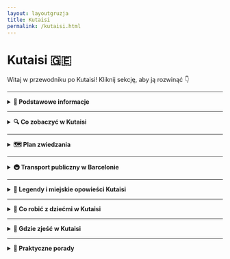 ```yaml
---
layout: layoutgruzja
title: Kutaisi
permalink: /kutaisi.html
---
```


# Kutaisi 🇬🇪 

Witaj w przewodniku po Kutaisi! Kliknij sekcję, aby ją rozwinąć 👇


---

<details>
  <summary><strong>📌 Podstawowe informacje</strong></summary>

  <h3>🧭 KUTAISI – gruziński chill w pakiecie z historią</h3>

  <p>
    Kutaisi to nie jest metropolia z wieżowcami, w których gubisz GPS. To raczej miasto, które przywita cię jak stary znajomy – z kubkiem herbaty, winogronem i opowieścią o czasach, kiedy jeszcze nie było Google Maps, a ludzie pytali o drogę naprawdę (szok!). To miejsce, gdzie współczesność żyje w zgodzie z mitologią, a ulica z dziurą w asfalcie prowadzi do… UNESCO.
  </p>

  <p>
    To też prawdopodobnie jedyne miejsce na świecie, gdzie możesz zobaczyć świętą katedrę, zjeść khinkali za 10 zł, a potem iść do jaskini z nietoperzami – wszystko w jeden dzień. Kutaisi to taki miks: trochę wsi, trochę miasta, trochę bajki i trochę starej babci, która wie wszystko i częstuje cię czaczą. Jeśli szukasz czegoś autentycznego, nieprzefiltrowanego i z sercem – to tutaj.
  </p>
  

  <h4>✈️ Jak się dostać?</h4>
  <p>
    Lotnisko im. Dawida Budowniczego (KUT) obsługuje głównie tanie linie, więc jeśli złapiesz bilet za 100 zł, to gratulacje – masz przelot i jeszcze zostaje Ci na 40 pierogów z mięsem. Z lotniska do centrum jest ok. 20 km. Możesz:
  </p>
  <ul>
    <li>➡️ Wziąć <strong>autobus miejskim</strong> (ok. 2 GEL – czyli mniej niż napój gazowany w automacie)</li>
    <li>➡️ Złapać <strong>marszrutkę</strong> (czyli lokalny minibus – przeżycie samo w sobie, szczególnie jak kierowca słucha techno o 7 rano)</li>
    <li>➡️ <strong>Taxi</strong> – idealne dla zmęczonych, leniwych lub podróżujących z walizką większą niż życie. Ale uwaga: negocjuj cenę, najlepiej zanim ruszycie. Gruzini są mili, ale taxi to sport kontaktowy.</li>
  </ul>

  <h4>❤️ Dlaczego warto tu przyjechać?</h4>
  <ul>
    <li>Bo ludzie są tak gościnni, że po trzecim toaście za twoje zdrowie już nie wiesz, czy jesteś turystą, czy synem gospodarza.</li>
    <li>Bo jedzenie to nie żart – to rytuał. Chaczapuri, lobiani, khinkali… i wszystko z widokiem na góry lub rzekę.</li>
    <li>Bo jest tanio – tak tanio, że przez chwilę zastanowisz się, czy nie zostać tu na stałe i handlować nalewkami.</li>
    <li>Bo to idealna baza wypadowa – blisko masz jaskinie, wodospady, klasztory i więcej zieleni niż w niejednym parku narodowym.</li>
    <li>Bo Kutaisi nie udaje. Jest, jaki jest – i za to się go kocha.</li>
  </ul>

  <p><strong>Tip z serca:</strong> Jeśli w lokalnej knajpce ktoś zaprosi Cię na toast – nie odmawiaj. W Gruzji wino to nie tylko napój, to forma komunikacji, filozofia życia i, w sumie, jeden z podstawowych języków emocji.</p>
</details>


---

<details>
  <summary><strong>🔍 Co zobaczyć w Kutaisi</strong></summary>

  <p>
    Kutaisi to nie metropolia z tysiącem atrakcji, tylko kumpel z sąsiedztwa, który zna kilka genialnych miejsc, ale nie będzie się nimi chwalił, dopóki sam nie zapytasz. To miasto nie krzyczy – ono mruga do ciebie porozumiewawczo. Zobaczmy, co warto tu odkryć!
  </p>

  <details>
  <summary><strong>⛪ Katedra Bagrati – Bo każda katedra zasługuje na uwagę!</strong></summary>

  <p><strong>Współrzędne:</strong> 42.2650° N, 42.7178° E</p>

  <p>
    Katedra Bagrati to gruziński odpowiednik "świątyni, która przetrwała wszystko". Zbudowana w XI wieku, przetrwała najazdy, burze, a nawet modę na minimalizm w architekturze. I wiecie co? Nadal wygląda świetnie! Choć można by powiedzieć, że jej historia to trochę jak bajka – najpierw piękna, potem zniszczona przez najeźdźców, a teraz wciąż się regeneruje. Jakiś gruziński "superbohater", którego życie jest pełne przygód, zmagań i... remontów.
  </p>

  <p>
    Wznosząca się na wzgórzu, jakby chciała mieć najlepszy widok na Kutaisi (bo czemu nie?), katedra robi wrażenie. Wysokie mury, ozdobne detale – naprawdę "wow" – możesz poczuć się, jakbyś wkraczał do średniowiecznego Disney Worldu, ale bez tłumów i plastikowych postaci. Wnętrze katedry jest równie zachwycające, z wieloma pięknymi elementami, które przypominają, że Gruzja ma talent do architektury… i przetrwania.
  </p>

  <p>
    Ale co najlepsze? Bagrati to jedna z tych atrakcji, które mogłyby łatwo zostać gwiazdą reality show, bo została wpisana na listę UNESCO. Tak, dobrze przeczytaliście – ta katedra to już prawdziwa celebrytka w świecie zabytków! I wiecie co? Nadal ma to coś. Choć odbudowa wciąż trwa, to i tak zasługuje na aplauz za próbę powrotu do swojej świetności.
  </p>

  <p>
    Chociaż nie jest to "złota katedra", ma coś, czego nie znajdziesz w żadnym luksusowym hotelu – naprawdę gruzińskiego ducha! Idealne miejsce na selfie z panoramą Kutaisi w tle (żadne filtry na Instagramie nie dorównają temu widokowi). A jeśli trafisz na nabożeństwo, to poczujesz się jak w gruzińskim filmie – pełnym śpiewów, religijnego klimatu i jednocześnie tej niepowtarzalnej atmosfery, która sprawia, że każdy chce być częścią tej gruzińskiej opowieści.
  </p>

  <p>
    Więc jeśli myślisz, że „katedra to tylko katedra”, to może Bagrati przekona cię, że w każdej historii może być coś więcej. A może po prostu ma ładny widok. Któż to wie? W każdym razie – warto zobaczyć!
  </p>

  <p><strong>Wskazówka:</strong> Chcesz najlepsze zdjęcia? Rano lub późnym popołudniem, kiedy światło jest magiczne i nie musisz walczyć z turystami w kadrze. Nie zapomnij zabrać aparat, chyba że masz już idealny telefon z aparatem!</p>
</details>

<details>
  <summary><strong>🌉 Biały Most – most z charakterem</strong></summary>

  <p><strong>Współrzędne:</strong> 42.2701° N, 42.7108° E</p>

  <p>
    Biały Most to nie tylko przeprawa przez rzekę Rioni – to punkt obowiązkowy dla każdego, kto chce powiedzieć: „Byłem w Kutaisi i widziałem coś więcej niż tylko chinkali.” Choć wygląda niepozornie, ma w sobie urok starego miasta – trochę skrzypi, trochę się chwieje, ale za to ma duszę. I bardzo ładny widok.
  </p>

  <p>
    Zbudowany pod koniec XIX wieku, most łączył dawniej dzielnicę mieszkalną z tętniącym handlem centrum Kutaisi. W czasach, gdy samochody jeszcze nie warczały po ulicach, przez ten most przechodzili kupcy, pielgrzymi i wszyscy ci, którzy mieli do załatwienia sprawy po drugiej stronie rzeki. Przez lata był świadkiem powodzi, remontów i niejednej deklaracji miłości. Swoją nazwę zawdzięcza białemu kolorowi barierek – które obecnie są... no cóż, mniej białe, bardziej „jasnoszare z charakterem”.
  </p>

  <p>
    Po jednej stronie mostu – centrum Kutaisi, z kawiarniami, straganami i gwarem dnia codziennego. Po drugiej – spokojniejsze zaułki i ścieżki prowadzące do kolejnych odkryć. A sam most? Pokryty białą farbą, z której co nieco już zeszło, bo słońce i czas robią swoje. Ale właśnie to dodaje mu uroku – jakby mówił: „Trochę się już nażyłem, ale nadal wiem, jak być ładnym tłem do Twojego zdjęcia.”
  </p>

  <p>
    Most zdobi też charakterystyczna rzeźba balansującego mężczyzny – symbol artystycznej duszy miasta i okazja do zrobienia fotki, która nie wymaga filtra. No i te widoki: rzeka Rioni płynąca pod spodem, domy zawieszone na skarpach i śpiew ptaków, który chwilami przebija się przez szum miasta.
  </p>

  <p>
    To dobre miejsce, żeby zwolnić tempo, usiąść na chwilę i po prostu popatrzeć. W końcu nie każda atrakcja musi być monumentalna – czasem wystarczy stary most, który zna więcej historii niż niejeden przewodnik.
  </p>

  <p><strong>Pro tip:</strong> Najlepsze światło do zdjęć jest tu rano i tuż przed zachodem słońca. A jeśli masz lornetkę – spójrz na rzekę. Czasem widać żółwie!</p>
</details>


  
  <details>
  <summary><strong>🏛️ Muzeum Historii Kutaisi – czyli jak to wszystko się zaczęło</strong></summary>

  <p><strong>Współrzędne:</strong> 42.2705° N, 42.7082° E</p>

  <p>
    Jeśli chcesz poczuć się jak podróżnik w czasie, ale bez konieczności budowania wehikułu z części po pralce – to właśnie tu. Muzeum Historii Kutaisi mieści się w eleganckim XIX-wiecznym budynku, który sam mógłby być eksponatem. Kiedyś było tu seminarium duchowne, a teraz? Teraz jest to miejsce pełne skarbów, które pokazują, że Kutaisi to nie tylko chinkali i chaczapuri, ale też kawał fascynującej przeszłości.
  </p>

  <p>
    W środku znajdziesz ponad 200 000 (!) eksponatów – od starożytnych artefaktów, przez broń, ceramikę, po gruzińskie korony i ubrania, które dzisiaj mogłyby trafić na wybieg mody etno-retro. Są tu przedmioty z czasów Kolchidy (tak, tej Kolchidy od Złotego Runa), z epoki greckiej, rzymskiej, bizantyjskiej i radzieckiej. To trochę jak przegląd rodzinnego albumu, tylko że rodzina jest ogromna i ma jakieś 3 tysiące lat historii.
  </p>

  <p>
    Możesz zobaczyć, jak wyglądała Gruzja przed i po chrystianizacji, jakie monety używano w średniowieczu i jak uzbrojeni byli dawni wojownicy (spoiler: noszenie ich pancerza wymagało siłowni i trzech porannych kaw). A jeśli interesuje Cię kultura ludowa – są też stroje, hafty i instrumenty muzyczne, które wyglądają jakby miały duszę.
  </p>

  <p>
    Samo muzeum jest dość kompaktowe, więc nie grozi Ci muzealne zmęczenie. Ale za to ilość wiedzy i ciekawostek może lekko nadwyrężyć pamięć w telefonie, jeśli robisz zdjęcia wszystkiemu, co błyszczy (a trochę tego tu jest).
  </p>

  <p><strong>Ciekawostka:</strong> W jednej z sal można zobaczyć rekonstrukcję dawnego wnętrza mieszczańskiego domu z Kutaisi – w tym meble, które wyglądają jakby tylko czekały na powrót właściciela z balu w Tbilisi.</p>

  <p><strong>Tip turysty:</strong> Warto zapytać o angielskie opisy lub przewodnika – nie wszystko jest przetłumaczone, ale uśmiech i gesty robią robotę. A po wyjściu – skocz do kawiarni obok i traw spokojnie tę podróż przez wieki.</p>

  <p><strong>🎟️ Ceny biletów:</strong></p>
  <ul>
    <li>Dorośli: 3 GEL</li>
    <li>Studenci: 2 GEL</li>
    <li>Uczniowie: 1 GEL</li>
    <li>Dzieci do 6 lat: wstęp bezpłatny</li>
    <li>Usługa przewodnika (różne języki): 10 GEL</li>
  </ul>
  <p><em>Uwaga: Ceny mogą ulec zmianie. Warto sprawdzić aktualne informacje przed wizytą.</em></p>
</details>

<details>
  <summary><strong>🌿 Ogród Botaniczny w Kutaisi – zielona oaza z historią</strong></summary>

  <p><strong>Współrzędne:</strong> 42.2705° N, 42.7082° E</p>

  <p>
    Jeśli myślisz, że ogrody botaniczne to tylko nudne spacery między krzakami, to Kutaisi ma dla Ciebie niespodziankę. Ten ogród to nie tylko miejsce dla miłośników flory, ale także dla tych, którzy cenią sobie spokój, historię i... kapliczki w drzewach.
  </p>

  <p>
    Założony w 1969 roku na bazie parku z XIX wieku, Ogród Botaniczny w Kutaisi rozciąga się na 7 hektarach i gości ponad 700 gatunków roślin z różnych zakątków świata. To jak podróż dookoła globu bez potrzeby pakowania walizek.
  </p>

  <p>
    Największą atrakcją jest 400-letni dąb, w którego wnętrzu znajduje się mała kapliczka. Tak, dobrze przeczytałeś – kapliczka w drzewie! To miejsce, gdzie natura spotyka się z duchowością w najbardziej dosłowny sposób.
  </p>

  <p>
    Spacerując po ogrodzie, natkniesz się na amfiteatr, fontanny, sercowatą rzeźbę i stawy pełne żab. Idealne miejsce na piknik, sesję zdjęciową lub po prostu chwilę relaksu z dala od miejskiego zgiełku.
  </p>

  <p><strong>🕒 Godziny otwarcia:</strong> codziennie od 9:00 do 20:00</p>

  <p><strong>🎟️ Ceny biletów:</strong></p>
  <ul>
    <li>Dorośli: 1 GEL</li>
    <li>Dzieci do 6 lat: wstęp bezpłatny</li>
  </ul>

  <p><em>Uwaga: Ceny mogą ulec zmianie. Warto sprawdzić aktualne informacje przed wizytą.</em></p>

  <p><strong>📍 Adres:</strong> 2 Konstantine Leselidze Street, Kutaisi, Gruzja</p>

  <p><strong>💡 Wskazówka:</strong> Wiosną ogród rozkwita feerią barw, a jesienią zachwyca złotymi liśćmi. Niezależnie od pory roku, to miejsce warte odwiedzenia!</p>
</details>

<details>
  <summary><strong>⛲ Fontanna Kolchidy – złoto, konie i mitologia</strong></summary>

  <p><strong>Współrzędne:</strong> 42.2713° N, 42.7066° E</p>

  <p>
    Witamy w centrum Kutaisi, gdzie mitologia gruzińska łączy się z miejskim przepychem, a złoto leje się... no, przynajmniej wizualnie. Fontanna Kolchidy wygląda, jakby ktoś zapytał: „Jakby wyglądała fontanna, gdyby robiła ją antyczna bogini z kontem na Instagramie?”
  </p>

  <p>
    Na placu centralnym, tuż przy gmachu dawnego parlamentu, stoi duma Kutaisi: ogromna, błyszcząca fontanna z pozłacanymi figurami zwierząt i postaci inspirowanych starożytną Kolchidą – legendarnym królestwem, z którego pochodziło Złote Runo (tak, to to z opowieści o Jazonie i Argonautach). 
  </p>

  <p>
    Woda tryska tu z rozmachem, a konie, byki i mityczne stworzenia wyglądają, jakby za chwilę miały wskoczyć do akcji. Fontanna ma w sobie coś z bajki, coś z opery i coś z... centrum handlowego. Ale właśnie za ten miks ją kochamy.
  </p>

  <p>
    Wieczorem fontanna rozświetla się setkami świateł, a otaczający ją plac staje się miejscem spotkań, randek, dziecięcych hulajnóg i dorosłych na ławkach z kebabem. Krótko mówiąc – idealne miejsce na przerwę w zwiedzaniu.
  </p>

  <p><strong>💡 Wskazówka:</strong> Jeśli podróżujesz z dziećmi, pozwól im pobiegać wokół fontanny – ale uważaj, bo konie potrafią być bardziej fotogeniczne niż Ty.</p>

</details>


  <details>
  <summary><strong>🕳️ Jaskinie Prometeusza – podziemna bajka z mitologicznym twistem</strong></summary>

  <p><strong>Współrzędne:</strong> 42.3966° N, 42.6026° E</p>

  <p>
    Wyobraź sobie, że schodzisz do wnętrza Ziemi, a tam... nie piekło, nie metro, ale korytarze jak z innej planety. Jaskinie Prometeusza to jedna z największych atrakcji naturalnych w całej Gruzji – i nie bez powodu.
  </p>

  <p>
    W środku czeka na Ciebie 1,5 kilometra trasy turystycznej (z ogólnej długości ponad 11 km!), pełnej stalaktytów, stalagmitów, podziemnych jezior i sal, które wyglądają jakby miały zaraz posłużyć za plan filmowy „Gwiezdnych Wojen: Gruzińska Odyseja”.
  </p>

  <p>
    Nazwa jaskini nawiązuje do mitu o Prometeuszu, który – według lokalnej wersji – miał być przykuty nie w Kaukazie ogólnie, a właśnie tu. Czy to prawda? Może. Czy robi klimat? Zdecydowanie. 
  </p>

  <p>
    Wnętrze jaskini oświetlone jest kolorowymi światłami, co sprawia, że czujesz się trochę jak na dyskotece dla geologów. Można tu nawet popłynąć łódką po podziemnej rzece, jeśli poziom wody pozwala – romantycznie jak w Wenecji, tylko chłodniej i z większą szansą spotkania nietoperza.
  </p>

  <p><strong>🎟️ Bilety:</strong> Około 23 GEL (8 EUR) za wejście z przewodnikiem. Rejs łódką dodatkowo płatny – ok. 17 GEL (6 EUR). Dzieci płacą mniej, studenci też.</p>

  <p><strong>🚗 Dojazd:</strong> Z Kutaisi można dojechać marszrutką, taksówką lub zorganizowaną wycieczką. Jaskinie leżą ok. 20 km od miasta, w okolicy Tskaltubo.</p>

  <p><em>Tip: Weź bluzę! W środku jest magicznie, ale chłodnawo – około 14 stopni. Idealne miejsce, by schłodzić emocje po upalnym dniu.</em></p>
</details>

  <details>
  <summary><strong>🌄 Kanion Okatse – przygoda z widokiem (i zawrotami głowy gratis)</strong></summary>

  <p><strong>Współrzędne:</strong> 42.5296° N, 42.5891° E</p>

  <p>
    Jeśli kiedykolwiek marzyłeś, by zawisnąć nad przepaścią i krzyknąć „życie jest piękne!” – Kanion Okatse czeka właśnie na Ciebie. Ten spektakularny wąwóz wyrzeźbiony przez rzekę w wapiennych skałach to jedno z tych miejsc, gdzie Matka Natura pokazała pełnię swoich zdolności... a potem ktoś dołożył metalową kładkę, żebyś mógł się tym wszystkim pozachwycać (i trochę pobać).
  </p>

  <p>
    Główną atrakcją jest <strong>wisząca kładka widokowa</strong> – długa na ponad kilometr i miejscami zawieszona 100 metrów nad ziemią. Spacer nią to test odwagi i siły łydek, ale nagroda w postaci panoramicznych widoków na gruzińską dżunglę absolutnie to wynagradza. Serio – zdjęcia stamtąd wyglądają jak z drona, tylko że jesteś na nich Ty, lekko spocony.
  </p>

  <p>
    Na końcu trasy czeka <strong>platforma widokowa</strong>, która wygląda jak balkon Jamesa Bonda – szklana podłoga, nic pod tobą, tylko 100 metrów wolnego lotu. Idealne miejsce na selfie, jeśli ręce nie trzęsą Ci się z emocji.
  </p>

  <p><strong>🎟️ Bilety:</strong> Około 25 GEL (ok. 9 EUR) za osobę dorosłą. Dzieci, studenci i emeryci – zniżka. Można kupić online lub na miejscu (uwaga na kolejki w sezonie).</p>

  <p><strong>🚗 Dojazd:</strong> Z Kutaisi to około 50 minut jazdy samochodem (35 km). Można też zorganizować wycieczkę grupową, połączyć z wizytą w kanionie Martvili lub jaskini Prometeusza. W pobliżu znajduje się wioska Gordi – idealna baza wypadowa.</p>

  <p><em>Tip: Załóż wygodne buty i weź coś przeciwdeszczowego – pogoda w górach bywa zmienna jak ceny biletów lotniczych.</em></p>
</details>

<details>
  <summary><strong>🚣 Kanion Martvili – rzeka przygód w sercu Gruzji</strong></summary>

  <p><strong>Współrzędne:</strong> 42.6899° N, 42.6417° E</p>

  <p>
    Jeśli kiedykolwiek zastanawiałeś się, jakby to było dryfować przez wąski kanion otoczony zielenią, to Kanion Martvili jest Twoim nowym celem. To miejsce to jak scena z filmu przygodowego – rzeka Abasha płynie przez wąwóz, tworząc wodospady i naturalne baseny. Przejażdżka łódką wśród tych cudów natury to niemal jak wyprawa do „Królestwa Wody”. Z tą różnicą, że nie musisz być Indiana Jonesem, by się tu dostać.
  </p>

  <p>
    Kanion jest znany z <strong>spływów łodziami</strong>, które oferują niezapomniane wrażenia. Z wody oglądasz wodospady spadające wprost do rzeki, a otaczająca cię zieleń sprawia, że czujesz się jak w dżungli, z tym że z wifi i możliwościami do zrobienia zdjęć na Instagramie.
  </p>

  <p>
    A jeśli wolisz chodzić, to nie martw się – jest też <strong>ścieżka spacerowa</strong>, która prowadzi wzdłuż brzegu. Wtedy masz czas, by podziwiać widoki, pomyśleć, czy nie powinieneś zainwestować w lustrzankę, i szukać kamieni w kształcie serca, które – według legendy – zapewniają szczęście w miłości (albo po prostu pasują do zdjęć).
  </p>

  <p><strong>🎟️ Bilety:</strong> Około 20 GEL (ok. 7 EUR) za osobę. W cenie masz zarówno spacer, jak i spływ łódką. Dzieci, studenci i emeryci – zniżki. Można kupić bilet na miejscu.</p>

  <p><strong>🚗 Dojazd:</strong> Z Kutaisi to około 40 minut (30 km). Warto połączyć to z wizytą w Kanionie Okatse, bo oba miejsca są do siebie stosunkowo blisko. Jeśli nie masz samochodu, można zorganizować transport przez lokalne biura turystyczne.</p>

  <p><em>Tip: Zabierz coś na przekąskę, bo po spływie poczujesz się jak bohater wodnej epopei. Tylko nie zapomnij o aparacie – widoki naprawdę zasługują na selfie!</em></p>
</details>

  <details>
  <summary><strong>⛪ Monastyr Motsameta – ukryty skarb Gruzji</strong></summary>

  <p><strong>Współrzędne:</strong> 42.3442° N, 42.5493° E</p>

  <p>
    Jeśli kiedykolwiek poczułeś, że Gruzja ma w swojej ofercie zbyt mało spektakularnych monastyrów, to Monastyr Motsameta jest idealnym miejscem, by przekonać cię, jak bardzo się myliłeś. Ten malowniczy klasztor jest niczym wyjęty z bajki – umiejscowiony na klifie, tuż nad rzeką, otoczony zielonymi wzgórzami, które wyglądają, jakby cały czas chciały cię zaprosić na popołudniową kawę.
  </p>

  <p>
    Motsameta ma swoją własną, pełną dramatyzmu historię – legendy o męczennikach i o cudach sprawiają, że to miejsce czuje się wyjątkowe. Mówi się, że bracia Dawit i Konstantyn, którzy zostali tu pochowani, byli naprawdę wyjątkowi – nie tylko w kwestii duchowości, ale również w sztuce przeżywania strasznych wydarzeń. W każdym razie, wchodząc do monastyru, poczujesz, jak historia otacza cię na każdym kroku.
  </p>

  <p>
    Chociaż nie musisz być superfanem historii, by czuć się tu jak bohater średniowiecznej powieści, to warto zrobić krok w stronę przeszłości. Monastyr, z jego urzekającymi freskami i spokojem, to świetne miejsce do medytacji – albo po prostu na chwilę odpoczynku od codziennego zgiełku. Możesz też spróbować przejść przez bramę i dotknąć jej, co według legendy ma przynieść szczęście.
  </p>

  <p><strong>🎟️ Bilety:</strong> Zazwyczaj darmowe, ale niewielka opłata za wejście lub darowizna w formie serca (a może raczej w formie waluty). Warto wspomóc utrzymanie tego cudownego miejsca.</p>

  <p><strong>🚗 Dojazd:</strong> Monastyr Motsameta znajduje się tylko 10 km od Kutaisi, co sprawia, że jest to świetna opcja na wycieczkę po mieście. Dojazd samochodem to około 15-20 minut, a na miejscu znajdziesz parking. Warto pamiętać, że niektóre drogi prowadzące do monastyru są dość wąskie, więc jazda przez malownicze wzgórza może przyprawić o lekki zawrót głowy (ale widoki – bezcenne!).</p>

  <p><em>Tip: Pamiętaj, że nie wszystko, co jest związane z historią i duchowością, musi być nudne! Zatrzymaj się na chwilę i poczuj magię tego miejsca. I tak, miejsce jest doskonałe do robienia zdjęć, więc nie zapomnij o aparacie!</em></p>
</details>

  <details>
  <summary><strong>⛪ Monastyr Gelati – duchowa podróż w czasie</strong></summary>

  <p><strong>Współrzędne:</strong> 42.2980° N, 42.6885° E</p>

  <p>
    Monastyr Gelati to nie tylko miejsce, w którym historia, religia i sztuka spotykają się w najbardziej elegancki sposób. To także prawdziwa perła Gruzji, która, jak wiele innych, może cię oczarować w moment. Urok tej świątyni polega na tym, że nie musisz być wielkim entuzjastą religii, żeby poczuć magię tego miejsca. Wystarczy, że jesteś fanem wspaniałych widoków, mistycznej atmosfery i odrobiny historii, by poczuć się, jakbyś przeniósł się w czasie do średniowiecza.
  </p>

  <p>
    Zbudowany w XI wieku, monastyr Gelati to przykład architektonicznego geniuszu – pełen przepychu i finezji, ale zarazem niezwykle skromny i spokojny. Znajdziesz tu nie tylko świątynie, ale także szkołę, która była jednym z najważniejszych ośrodków naukowych średniowiecznej Gruzji. Warto zatrzymać się przy tym miejscu na chwilę, by poczuć, jak historia przepływa przez kamienne mury.
  </p>

  <p>
    Wnętrze monastyru to prawdziwa uczta dla oczu. Malowidła na ścianach, pełne barw i szczegółów, opowiadają historie z Biblii, a freski są tak piękne, że czasem zastanawiasz się, czy nie wyszły od jakiegoś genialnego średniowiecznego artysty, który zdecydowanie znał się na rzeczy. Możesz tu z łatwością poczuć się, jak w muzeum, tylko że z duszą.
  </p>

  <p>
    Zanim przejdziesz przez drzwi monastyru, upewnij się, że zatrzymasz się na chwilę, by podziwiać widok. Gelati to jakby ukryty punkt widokowy na okoliczne wzgórza i doliny, więc idealne miejsce na robienie zdjęć (żeby później zaimponować znajomym). W okolicy możesz poczuć się jak prawdziwy podróżnik w czasie.
  </p>

  <p><strong>🎟️ Bilety:</strong> Wstęp jest płatny, ale cena jest symboliczna. Zdecydowanie warto zapłacić, żeby zobaczyć to miejsce na własne oczy. Ceny są zazwyczaj dość przystępne, ale i tak najlepiej zabrać ze sobą trochę drobnych. Warto wspierać takie skarby.</p>

  <p><strong>🚗 Dojazd:</strong> Monastyr Gelati znajduje się około 10 km na północny zachód od Kutaisi, więc dotarcie tam to kwestia kilku minut jazdy samochodowej. Droga prowadząca do monastyru jest dość wygodna, a miejsce jest dobrze oznakowane, więc nie musisz się martwić, że zabłądzisz wśród górskich szlaków.</p>

  <p><em>Tip: Gelati to miejsce, w którym warto poczuć się jak średniowieczny uczony. A jeśli nie czujesz się jak uczony, to po prostu skorzystaj z okazji, by zrobić zdjęcie na tle niesamowitego widoku – i podziwiaj, jak historia otacza cię z każdej strony.</em></p>
</details>



<details>
    <summary><strong>🕵️‍♂️ Sekretne miejsca Kutaisi</strong></summary>

<details>
  <summary><strong>🎨 Mural z starszą kobietą – sztuka, która mówi więcej niż tysiąc słów</strong></summary>

  <p><strong>Współrzędne:</strong> 42.2645° N, 42.6904° E</p>

  <p>
    Kutaisi to nie tylko miasto pełne historii, ale także miejsc, które zaskakują na każdym kroku. Jednym z nich jest mural, który znajdziesz w centrum miasta – dzieło sztuki przedstawiające starszą kobietę, która patrzy na ciebie z okładki... no właśnie, z okładki życia. Wzrok tej kobiety, pełen mądrości i doświadczenia, sprawia, że czujesz, jakby miała ci coś bardzo ważnego do powiedzenia – a jednocześnie zdaje się mówić: „Jestem starsza, ale wciąż pełna energii, więc podążaj za swoją pasją”.
  </p>

  <p>
    Mural jest jak kawałek magicznego kolażu, który łączy tradycyjną gruzińską estetykę z nowoczesnym podejściem do sztuki ulicznej. Zdecydowanie przyciąga wzrok, i to nie tylko turystów. Jest pełen kolorów i detali, które sprawiają, że czujesz się jakbyś wpadł do świata z innego wymiaru. To idealne miejsce na zrobienie zdjęcia, które potem będziesz pokazywać wszystkim znajomym, mówiąc: „Tak, widziałem tę kobietę. Ma niesamowite spojrzenie”.
  </p>

  <p>
    Co ciekawe, mural ten jest nie tylko atrakcją wizualną, ale i symbolem kultury miejskiej, która w Kutaisi zaczyna zyskiwać na znaczeniu. Artysta, który stworzył ten obraz, postanowił pokazać coś więcej niż tylko zwykłą postać – starsza kobieta to prawdziwa mądrość tego miasta. Z pewnością zatrzymasz się, by przyjrzeć się szczegółom tego dzieła, a przy okazji poczujesz, jak sztuka wciąga cię w życie lokalnej społeczności.
  </p>

  <p><strong>🎟️ Bilety:</strong> Wstęp do świata sztuki jest darmowy. Możesz po prostu stanąć i kontemplować, co ta kobieta chce ci powiedzieć, nie wydając ani grosza. Co więcej, nie musisz się martwić o tłumy turystów – mural jest umieszczony w takiej okolicy, że możesz spokojnie zrobić zdjęcie bez większego pośpiechu. Dobre miejsce na chwilę zadumy!</p>

  <p><strong>🚶‍♂️ Lokalizacja:</strong> Mural znajduje się w samym centrum Kutaisi, więc nie ma potrzeby specjalnego planowania wycieczki, aby go zobaczyć. Wystarczy, że będziesz spacerować po mieście i z pewnością go znajdziesz – kiedy tylko zobaczysz kolorowe ściany, wiesz, że jesteś blisko.</p>

  <p><em>Tip: Pamiętaj, żeby zrobić zdjęcie, ale też daj się pochłonąć chwilą. Być może mural ma coś do powiedzenia nie tylko o Kutaisi, ale także o tobie.</em></p>
</details>

  <details>
  <summary><strong>💖 Mural „Kochająca Mama” – Uścisk artystycznej miłości</strong></summary>

  <p><strong>Współrzędne:</strong> 42.2623° N, 42.6901° E</p>

  <p>
    W Kutaisi nie brakuje ulicznych dzieł, które potrafią poruszyć serce – i ten mural jest tego najlepszym przykładem. „Kochająca Mama” to obraz przedstawiający kobietę z pełnym ciepła spojrzeniem, jakby mówiła: „Nie martw się, wszystko będzie dobrze”. Z taką postacią na ścianie miasto od razu staje się bardziej przytulne, jakby cała okolica była objęta rodzicielskim uściskiem.
  </p>

  <p>
    Mural ukazuje matkę z dzieckiem, a ich twarze są pełne spokoju i miłości. To jakby wizyta w domu, gdzie poczujesz się jak u swojej babci – tylko zamiast ciasta, dostajesz prawdziwą sztukę uliczną. Kolorystyka obrazu jest ciepła, a obraz jest tak realistyczny, że aż masz ochotę powiedzieć „Dziękuję, mamo!” i podziękować artystom za taki kawałek emocji na murze.
  </p>

  <p><strong>🚶‍♂️ Lokalizacja:</strong> Ten mural znajduje się w małej, ale klimatycznej uliczce tuż obok głównego placu miasta. Znajdziesz go, idąc w stronę rzeki, więc najlepiej przy okazji zrobić mały spacer wzdłuż ulicy i rozkoszować się tym wyjątkowym widokiem.</p>
</details>

<details>
  <summary><strong>🎈 Mural „Dziecięca Radość” – Kolorowe marzenia na ścianie</strong></summary>

  <p><strong>Współrzędne:</strong> 42.2639° N, 42.6912° E</p>

  <p>
    Chcesz poczuć się jak dziecko z powrotem? Ten mural to doskonała okazja, żeby ponownie odkryć radość życia. „Dziecięca Radość” ukazuje grupkę maluchów w akcji – biegnących, śmiejących się, bawiących się, po prostu przeżywających chwilę. To jakbyś przypadkiem znalazł się w parku zabaw, ale zamiast huśtawek – masz pełen energii mural na ścianie.
  </p>

  <p>
    Jeśli czujesz się zmęczony po zwiedzaniu miasta, ten obraz na pewno poprawi ci humor. Każda twarz na tym muralu to czysta niewinność i pasja do życia – coś, czego nie znajdziesz w żadnym muzeum. A dla wszystkich dorosłych, którzy zapomnieli, jak to jest być dzieckiem, to świetna przypomnienie – bo kto nie kocha skakać po kałużach (albo chociaż patrzeć na dzieci, które to robią)?
  </p>

  <p><strong>🚶‍♂️ Lokalizacja:</strong> Znajdziesz ten mural przy jednej z głównych ulic w Kutaisi. Jest to dość zatłoczona okolica, więc nie będziesz musiał go szukać zbyt długo. I pamiętaj, aby patrzeć na twarze dzieci – z pewnością zainspirują cię do robienia czegoś szalonego!</p>
</details>

<details>
  <summary><strong>😊 Mural „Uśmiech Gruzji” – Bo każdemu trzeba przypomnieć, jak ważny jest uśmiech</strong></summary>

  <p><strong>Współrzędne:</strong> 42.2651° N, 42.6933° E</p>

  <p>
    Ten mural to coś dla każdego, kto kocha energię i optymizm. „Uśmiech Gruzji” to obraz przedstawiający twarze, na których widnieje szeroki uśmiech. Wydaje się, że cała Gruzja mówi ci: „Przestań się martwić, życie jest piękne!”. To jakby cały naród powiedział ci w jednym obrazie: „Chłopie, idź do przodu i się nie przejmuj!”.
  </p>

  <p>
    Kolory są jasne i żywe, a kształty dynamiczne, co daje poczucie ruchu i energii. Będziesz chciał zrobić zdjęcie nie tylko dla siebie, ale także dla wszystkich swoich znajomych, żeby pokazać im, jak radosne jest życie. Właściwie to ten mural jest niczym pocztówka z wakacji – tylko zamiast pocztówki, masz kawałek betonu w pełnym kolorze.
  </p>

  <p><strong>🚶‍♂️ Lokalizacja:</strong> Znajdziesz go w tętniącej życiem dzielnicy, więc po drodze do tego muralu będziesz miał szansę natknąć się na innych artystów, którzy również chcą przypomnieć ci o pięknie życia.</p>
</details>

<details>
  <summary><strong>🌈 Mural „Festiwal Kolorów” – Ściana pełna radości!</strong></summary>

  <p><strong>Współrzędne:</strong> 42.2673° N, 42.6925° E</p>

  <p>
    Jeśli masz dość nudnych, szarych ścian i chcesz poczuć, że życie jest pełne kolorów, to „Festiwal Kolorów” w Kutaisi to twój punkt obowiązkowy. To mural, który wygląda, jakby ktoś dosłownie wlał całą tęczę na ścianę. Płynące barwy, zawiłe kształty i odcienie – wszystko to sprawia, że czujesz się jak na wielkim festiwalu kolorów, choć wiesz, że nie będziesz musiał wymachiwać rękami w rytm muzyki.
  </p>

  <p>
    Zamiast tradycyjnych kwiatów czy abstrakcyjnych linii, mural wypełnia całą przestrzeń, dając ci poczucie, że wkraczasz do innego wymiaru. Każdy element ma swoją opowieść, jakby każdy kolor opowiadał ci historię, którą chciałbyś poznać. Jest to swego rodzaju podróż, której nie musisz opuścić, żeby poczuć się lepiej.
  </p>

  <p><strong>🎟️ Bilety:</strong> Nadal za darmo! Po prostu wejdź i chłonąć ten kalejdoskop barw.</p>

  <p><strong>🚶‍♂️ Lokalizacja:</strong> Ten mural jest w pobliżu głównych ulic handlowych, więc po obejrzeniu go możesz udać się na zakupy albo po prostu kontemplować w nieskończoność, jak te kolory zmieniają twój nastrój.</p>
</details>

  <h4>🌉 Tajemniczy Most Kolejowy (42.2709, 42.7120)</h4>
  <p>
    Żelazna konstrukcja rodem z filmów o detektywach i czasach, gdy bilety kolejowe kosztowały tyle co paczka gumy. Stary most wciąż tętni życiem, choć wygląda jakby pamiętał czasy parowozów. Idealny na fotkę z duszą i na chwilę samotnej kontemplacji nad rzeką Rioni.
  </p>

  <h4>🏚️ Opuszczona stacja kolejowa (42.2715, 42.7143)</h4>
  <p>
    Trochę straszna, bardzo fotogeniczna. Bluszcz, zardzewiałe znaki i echo dawnych odjazdów. Miejsce dla miłośników urban exploration – albo tych, którzy chcą wrzucić coś na Instagram i napisać „zaginione w czasie”.
  </p>

  <h4>☕ Sekretne kawiarnie w podwórkach (ulica Tsereteli i okolice)</h4>
  <p>
    Przejdź przez bramę, skręć w podwórko, a tam... sznurki z praniem, koci obserwator na dachu i kawiarnia jak z bajki. Bez szyldu, za to z lemoniadą w słoiku i muzyką na winylach. Idealne miejsce na reset i najlepszą kawę w mieście.
  </p>

  <p><strong>Rada tajnego odkrywcy:</strong> Idź bez mapy. Sekretne miejsca mają to do siebie, że lubią się znaleźć same – wtedy smakują najlepiej.</p>

</details>
</details>
      
---

<details>
  <summary><strong>🗺️ Plan zwiedzania</strong></summary>

  <details>
  <summary><strong>📅 Plan zwiedzania Barcelony – 1 dzień</strong></summary>

  <<p><strong>Styl:</strong> Spacerowy z opcją „ochów” przy każdej mozaice. Idealny na pierwszy kontakt z miastem i poczucie jego klimatu.</p>

  <h3>Sagrada Família</h3>
  <p>Zaczynamy mocno – arcydzieło Gaudíego. Kup bilet wcześniej, bo kolejki są epickie. W środku wygląda jak kosmiczna katedra, a witraże robią robotę lepszą niż filtry na Instagramie.</p>

  <h3>Spacer po Avinguda Gaudí</h3>
  <p>Miły deptak z widokiem na bazylikę, prowadzący w stronę modernistycznego <strong>Szpitala Sant Pau</strong>. Tak, nawet szpital tu wygląda jak muzeum.</p>

  <h3>Passeig de Gràcia: Casa Batlló i Casa Milà (La Pedrera)</h3>
  <p>Przenieś się do świata falujących balkonów i kolorowych mozaik. Warto zajrzeć chociaż do jednej z tych kamienic (Batlló bardziej bajkowa, Milà bardziej surowa).</p>

  <h3>Obiad w okolicach Plaça de Catalunya</h3>
  <p>Tapasy? Paella? A może bocadillo z jamón ibérico? Wybierz coś lokalnego – siesta Ci się należy.</p>

  <h3>La Rambla i Mercat de la Boqueria</h3>
  <p>Spacer wśród tłumów, kwiatów, mimów i okazjonalnych kieszonkowców (pilnuj torebki!). Wpadnij do kolorowego targu Boqueria na sok z mango lub coś bardziej „zapachowego”.</p>

  <h3>Dzielnica Gotycka (Barri Gòtic)</h3>
  <p>Zgub się celowo w labiryncie średniowiecznych uliczek. Odwiedź <strong>Katedrę św. Eulalii</strong>, zajrzyj na <strong>Placa del Rei</strong> i poszukaj magicznego kamienia.</p>

  <h3> Chill przy Plaça Reial</h3>
  <p>Palmy, arkady, muzyka uliczna – idealne miejsce na kawę lub sangrię. Usiądź, patrz na ludzi i udawaj, że tu mieszkasz.</p>

  <h3>Kolacja / zachód słońca przy plaży Barceloneta</h3>
  <p>Zakończ dzień spacerem nad morzem. Usiądź przy jednej z nadmorskich knajpek, zamów tapas, a potem idź na plażę zobaczyć zachód słońca. Idealne zakończenie pierwszego dnia!</p>

  <p><strong>Bonus:</strong> Jeśli masz jeszcze siłę – zajrzyj do jednego z barów z muzyką flamenco albo przejdź się jeszcze raz nocą pod Sagradę – robi magiczne wrażenie.</p>
</details>

<details>
<summary><strong>📅 Plan zwiedzania Barcelony – 2 dzień</strong></summary>

  <p><strong>Styl:</strong> Relaks, kolory, kawiarnie i spacer wśród palm. Bez gonitwy – tylko dobre widoki i dobry nastrój.</p>

  <h3>🌳 Park Güell</h3>
  <p>Rozpocznij dzień od magicznego świata Gaudíego. Kolorowa salamandra, zakręcona ławka i bajkowe kolumny – to jak z wizji sennej architekta z fantazją. Kup bilet online, żeby uniknąć kolejek. Po zwiedzaniu – czas na kawę lub sok z pomarańczy przy wejściu.</p>

  <h3>🌿 Spacer po dzielnicy Gràcia</h3>
  <p>Po wyjściu z parku powędruj w dół do dzielnicy Gràcia. To małe miasteczko w mieście – pełne placyków, lokalnych barów i uliczek z muralami. Przysiądź na <strong>Plaça del Sol</strong> albo <strong>Plaça de la Vila de Gràcia</strong> i poobserwuj lokalne życie – tu dzieci bawią się na skwerach, a starsi panowie grają w domino.</p>

  <h3>🍴 Lunch w Gràcia</h3>
  <p>Wybierz jedną z tutejszych knajpek – są mniej turystyczne, bardziej domowe. Tapasy z patatas bravas, croquetas i tortilla española smakują tu jakoś lepiej. Możesz też spróbować kuchni wegańskiej, która ma tu silną reprezentację.</p>

  <h3>🏛️ Casa Vicens</h3>
  <p>Jeśli masz jeszcze ochotę na Gaudíego, zajrzyj do <strong>Casa Vicens</strong> – mniej znany, ale niesamowity dom w stylu orientalnym i modernistycznym. To jeden z jego pierwszych projektów i prawdziwy rarytas dla fanów architektury.</p>

  <h3>☕ Kawa i chill przy Passeig de Sant Joan</h3>
  <p>Na zakończenie dnia polecam spacer w stronę <strong>Passeig de Sant Joan</strong> – mniej zatłoczony niż Passeig de Gràcia, z przytulnymi kawiarniami i lodziarniami. Idealne miejsce na popołudniowy relaks i obserwację miejskiego życia z perspektywy stolika.</p>

  <p><strong>Opcjonalnie:</strong> Jeśli wieczorem masz jeszcze energię – rzut beretem stąd jest <strong>La Sagrada Família</strong>. Nawet jeśli już ją widziałeś – nocą podświetlona wygląda magicznie i można ją podziwiać z zewnątrz bez tłumów.</p>
</details>

<details>
<summary><strong>📅 Plan zwiedzania Barcelony – 3 dzień</strong></summary>
      
  <p><strong>Styl:</strong> Widoki, przyroda, trochę historii i leniwe spacery nad morzem. Idealne na trzeciego dnia, kiedy nogi już trochę protestują.</p>

  <h3>🚠 Wjazd na wzgórze Montjuïc</h3>
  <p>Rano wjedź na Montjuïc kolejką linową (teleferic) albo skorzystaj z funicularu. Widoki podczas przejazdu są już same w sobie atrakcją! Montjuïc to zielone wzgórze pełne ogrodów, muzeów i zamków.</p>

  <h3>🏰 Zamek Montjuïc</h3>
  <p>Na szczycie znajdziesz dawną fortecę z widokiem na cały port i miasto. Spaceruj po murach, zrób milion zdjęć i poczuj powiew historii (i wiatru).</p>

  <h3>🌺 Ogrody Montjuïc</h3>
  <p>Nie śpiesz się! Zajrzyj do Ogrodu Cactusów (Jardins de Mossèn Costa i Llobera) – setki kaktusów z całego świata, z widokiem na morze. Albo wybierz magiczne Jardins de Laribal, pełne fontann, schodków i cienia.</p>

  <h3>🎨 Fundacja Miró lub Narodowe Muzeum Sztuki Katalonii (MNAC)</h3>
  <p>Jeśli masz ochotę na odrobinę sztuki, zajrzyj do Fundacji Miró (sztuka nowoczesna) albo do ogromnego MNAC – samo wejście do muzeum wygląda jak pałac. Nawet jeśli nie chcesz zwiedzać wystaw, z placu przed MNAC rozciąga się fenomenalny widok na Barcelonę.</p>

  <h3>⛲ Magiczna Fontanna (Font Màgica)</h3>
  <p>Jeśli zostaniesz do wieczora, czeka Cię spektakl świateł, muzyki i wody przy Magicznej Fontannie. (Uwaga: pokazy odbywają się tylko w określone dni – warto sprawdzić wcześniej).</p>

  <h3>🌴 Spacer nadmorski przy Barcelonecie</h3>
  <p>Po południu lub wieczorem przejedź w stronę plaży Barceloneta. Spokojny spacer promenadą, lody albo drink w jednym z nadmorskich barów to idealne zakończenie dnia. Plaża, surfersi i zachód słońca – klasyka Barcelony.</p>

  <p><strong>Tip:</strong> Jeśli lubisz mniej turystyczne miejsca, idź dalej promenadą w stronę plaż <strong>Nova Icaria</strong> lub <strong>Bogatell</strong> – jest tam mniej tłoczno niż przy Barcelonecie.</p>
</details>

<details>
<summary><strong>📅 Plan zwiedzania Barcelony – 4 dzień</strong></summary>
  <p><strong>Styl:</strong> Odkrywanie mniej turystycznych miejsc, klimatyczne uliczki, lokalne bary, nietypowe widoki – Barcelona z innej perspektywy.</p>

  <h3>🏙️ El Born – artystyczna dzielnica</h3>
  <p>Rozpocznij dzień spacerem po El Born – wąskie uliczki, kawiarnie, sklepy z rękodziełem i sztuka na każdym rogu. Zatrzymaj się przy <strong>Santa Maria del Mar</strong> – gotyckiej perle z pięknymi witrażami i spokojnym wnętrzem. A potem wybierz się do <strong>Picasso Museum</strong> – po drodze zobaczysz także popularny <strong>Mercat del Born</strong> (stary rynek przekształcony w centrum kultury).</p>

  <h3>🧩 Bunkers del Carmel – widoki jak z pocztówki</h3>
  <p>Jeśli chcesz poczuć się jak lokalny, to Bunkers del Carmel to idealne miejsce. Niegdyś punkt obronny z czasów wojny domowej, dziś to świetne miejsce na piknik, spacer i absolutnie fenomenalne widoki na całe miasto. Z tego miejsca Barcelonę widać jak na dłoni – idealne na zdjęcia!</p>

  <h3>🍷 Lunch w Poblenou – hipsterska dzielnica</h3>
  <p>Przenieś się do Poblenou, gdzie sztuka i nowe technologie spotykają się z przemysłowym stylem. To doskonałe miejsce na lunch – znajdziesz tu mnóstwo klimatycznych restauracji i kawiarni. Polecam spróbować tapas w jednym z barów przy <strong>Rambla de Poblenou</strong>, a później zerknij na <strong>Parc del Centre del Poblenou</strong> – piękny park z rzeźbami i nowoczesną architekturą.</p>

  <h3>🏛️ Muzeum Designu w Poblenou</h3>
  <p>Jeśli masz ochotę na muzeum, to <strong>Muzeum Designu</strong> w Poblenou jest fantastyczną opcją. To połączenie sztuki użytkowej, grafiki i designu. Ekspozycje zmieniają się, więc warto zajrzeć. Jeśli nie masz ochoty na muzeum, przejdź się po okolicy i zobacz futurystyczne budynki, które kontrastują z tradycyjną Barceloną.</p>

  <h3>🌅 Zachód słońca na plaży Mar Bella</h3>
  <p>Kończ dzień na plaży Mar Bella, znanej z luźnej atmosfery i widoków na zachodzące słońce. To świetne miejsce na odpoczynek, zwłaszcza jeśli chcesz poczuć bardziej lokalny klimat. Wieczorem zrelaksuj się przy drinku lub po prostu posiedź na piasku, słuchając fal.</p>

  <p><strong>Tip:</strong> Mar Bella jest popularna wśród lokalnych, a mniej turystyczna niż Barceloneta – idealna na chwilę spokoju nad morzem.</p>
</details>


</details>

---

<details>
  <summary><strong>🚇 Transport publiczny w Barcelonie</strong></summary>
  <p>Barcelona to miasto, gdzie transport publiczny działa jak dobrze naoliwiona maszyna. Metro, autobusy, tramwaje, kolejki linowe – wszystko po to, byś mógł dotrzeć tam, gdzie chcesz, bez konieczności wynajmowania rydwanu.</p>

  <details>
    <summary><strong>🚆 Metro – szybciej niż corrida</strong></summary>
    <p>Metro w Barcelonie to 12 linii, które zawiozą Cię niemal wszędzie. Pociągi kursują często, więc nie musisz się spieszyć – kolejny przyjedzie za chwilę. Pamiętaj tylko, że linia L9 Sud prowadzi na lotnisko, ale wymaga specjalnego biletu.</p>
  </details>

  <details>
    <summary><strong>🚌 Autobusy – dla tych, którzy lubią widoki</strong></summary>
    <p>Autobusy w Barcelonie to ponad 100 linii dziennych i 30 nocnych. Idealne, jeśli chcesz podziwiać miasto zza szyby lub wracasz z imprezy o 3 nad ranem. Uważaj tylko na linie nocne – niektóre kursują rzadziej, więc sprawdź rozkład.</p>
  </details>

  <details>
    <summary><strong>🚋 Tramwaje – powrót do przyszłości</strong></summary>
    <p>Tramwaje Trambaix i Trambesòs to nowoczesne pojazdy, które łączą różne części miasta. Jeśli chcesz poczuć się jak w filmie science fiction, wybierz się na przejażdżkę.</p>
  </details>

  <details>
    <summary><strong>🚠 Kolejki linowe – dla fanów wysokości</strong></summary>
    <p>Chcesz zobaczyć Barcelonę z góry? Skorzystaj z kolejki linowej na Montjuïc lub Port Vell Aerial Tramway. Widoki zapierają dech w piersiach, a emocje są gwarantowane.</p>
  </details>

  <details>
    <summary><strong>🎟️ Bilety – nie daj się zaskoczyć</strong></summary>
    <ul>
      <li><strong>Hola BCN!</strong> – nielimitowane przejazdy przez 48, 72, 96 lub 120 godzin. Idealne dla turystów.</li>
      <li><strong>T-casual</strong> – 10 przejazdów, ważne dla jednej osoby. Dobre, jeśli planujesz kilka podróży.</li>
      <li><strong>Bilet lotniskowy</strong> – specjalny bilet na przejazd metrem z lotniska. Pamiętaj, że nie jest wliczony w T-casual.</li>
    </ul>
    <p>Bilety możesz kupić w automatach na stacjach metra lub przez aplikację TMB.</p>
  </details>

  <details>
    <summary><strong>📱 Aplikacje – technologia w służbie podróżnika</strong></summary>
    <p>Pobierz aplikację TMB App, aby planować trasy, sprawdzać rozkłady jazdy i kupować bilety. Dostępna na iOS i Androida.</p>
  </details>

  <details>
    <summary><strong>⚠️ Porady – unikaj niespodzianek</strong></summary>
    <ul>
      <li>Nie wyrzucaj biletu przed końcem podróży – kontrolerzy mogą pojawić się w najmniej oczekiwanym momencie.</li>
      <li>Unikaj jazdy bez biletu – mandaty mogą być wysokie.</li>
      <li>Sprawdzaj rozkłady jazdy, zwłaszcza nocą – niektóre linie kursują rzadziej.</li>
    </ul>
  </details>

  <p>Podsumowując, transport publiczny w Barcelonie jest szybki, wygodny i pozwala zaoszczędzić czas oraz pieniądze. Wystarczy odrobina planowania, a miasto stoi przed Tobą otworem!</p>
</details>

---

<details>
  <summary><strong>👻 Legendy i miejskie opowieści Kutaisi</strong></summary>

  <p>
    Kutaisi to jedno z tych miast, gdzie każdy kamień coś pamięta, a każda starsza pani mogłaby opowiedzieć ci historię, po której boisz się iść sam do piwnicy. Tu mit miesza się z rzeczywistością, duchy mają swoje ulubione zaułki, a opowieści są tak barwne, że Netflix mógłby je kręcić bez scenariusza.
  </p>

  <h4>🧙‍♂️ Dawid Budowniczy i kamień zaklęć (Katedra Bagrati – 42.2722, 42.7099)</h4>
  <p>
    Mówią, że król Dawid IV zbudował katedrę Bagrati nie tylko z cegieł, ale i... zaklęć. Według lokalnej legendy, w jednej z kolumn ukryto runy chroniące miasto przed najazdami. Jeśli pocałujesz ten kamień (nie polecamy w sezonie grypowym), spełni się jedno życzenie – choć zazwyczaj kończy się na selfie i nadziei.
  </p>

  <h4>🧤 Ręka Tamary (Monastyr Gelati – 42.3043, 42.6683)</h4>
  <p>
    W klasztorze Gelati znajdziesz grób królowej Tamary – a raczej... podobno znajdziesz. Legenda mówi, że jej prawa ręka została pochowana osobno, by chronić Gruzję nawet po śmierci. Wierzący twierdzą, że czujesz ciepło, gdy staniesz w odpowiednim miejscu. Sceptycy twierdzą, że to tylko słońce. A może to jedno i to samo?
  </p>

  <h4>👣 Schody do nikąd (Park Besik Gabashvili – 42.2690, 42.7107)</h4>
  <p>
    W jednym z parków miejskich znajdują się stare kamienne schody, które kończą się... niczym. Nikt nie wie, dokąd kiedyś prowadziły, ale dzieci z sąsiedztwa mówią, że jeśli po nich zejdziesz po zmroku, możesz usłyszeć głosy z przeszłości. Albo śmiech sąsiada. Różnie bywa.
  </p>

  <h4>🧒 Duch chłopca z nabrzeża (Rioni Riverside – 42.2713, 42.7122)</h4>
  <p>
    Starsi mieszkańcy wspominają o małym chłopcu, który pojawia się o zmroku na brzegu Rioni. Zawsze sam, zawsze patrzy w wodę. Nie mówi nic, ale kiedy próbujesz podejść – znika. Mówią, że czeka na ojca, który nigdy nie wrócił z frontu. Inni mówią, że to tylko złudzenie. Ale każdy, kto go widział, wychodzi z drżeniem w głosie.
  </p>

  <h4>🏚️ Przeklęty balkon (ul. Paliashvili – 42.2684, 42.7101)</h4>
  <p>
    W jednej z opuszczonych kamienic przy ulicy Paliashvili wisi balkon, z którego – według legendy – nikt nigdy nie spadł, ale każdy coś... zgubił. Czas. Rozsądek. Telefon. Podobno balkon ma moc przyciągania tych, którzy nie potrafią się zdecydować. Zanim podejdziesz – upewnij się, że masz baterię w telefonie i klarowny plan na życie.
  </p>

  <p><strong>Ostrzeżenie podróżnika:</strong> Legendy to nie fakty, ale czy warto ryzykować? Najlepiej posłuchać, zanotować... i trzymać się z daleka od dziwnych schodów po zmroku.</p>

</details>


---

<details>
  <summary><strong>🐾 Co robić z dziećmi w Kutaisi</strong></summary>

  <p>
    Kutaisi z dziećmi? Brzmi jak wyzwanie? Spokojnie – miasto ma w zanadrzu nie tylko cerkwie i historię, ale też sporo frajdy dla małych podróżników. A Ty? Ty też się nie będziesz nudzić (chociaż może trochę zazdrościć, że nie masz już tyle energii).
  </p>

  <h4>🦖 Dinozaury w Parku Sataplia (42.3144, 42.6145)</h4>
  <p>
    Tak, dobrze czytasz – dinozaury! A konkretnie: ślady prawdziwych prehistorycznych gigantów i pawilon z rekonstrukcjami, które sprawią, że dzieci oszaleją z radości. A Ty? Ty będziesz próbować udawać, że wszystko wiesz o triasie. Na dodatek jest tam jaskinia, szklany taras widokowy i świeże powietrze. Pakuj przekąski i ruszaj!
  </p>

  <h4>🐵 Kutaiskie Zoo (42.2658, 42.7077)</h4>
  <p>
    Niewielkie, ale urocze. Małpki, ptaki, jelenie – i wszystko w otoczeniu parkowej zieleni. Idealne na spokojny spacer z lodem w ręku. Dzieci będą piszczeć z zachwytu, a Ty z ulgą, że nie musisz się wspinać na żadną górę.
  </p>

  <h4>🎡 Wesołe Miasteczko przy parku (42.2693, 42.7105)</h4>
  <p>
    Małe, lokalne lunaparkowe szaleństwo! Karuzele, diabelski młyn, dmuchańce i wata cukrowa większa niż głowa Twojego dziecka. Może nie dorównuje Disneylandowi, ale radość jest tak samo autentyczna. A Ty? Ty przypomnisz sobie, jak to było mieć 8 lat i kręcić się do zawrotów głowy.
  </p>

  <h4>🌳 Park Besik Gabashvili (42.2690, 42.7107)</h4>
  <p>
    To coś więcej niż tylko park – to plac zabaw, minikolejka, zieleń i fontanny. Miejsce idealne, jeśli dzieci mają dość zwiedzania, a Ty marzysz o kawie i chwilowym wyłączeniu mózgu. Czasem są tu też mini festyny i koncerty – dzieci tańczą, dorośli udają, że też mają energię.
  </p>

  <h4>⛴️ Rejs po rzece Rioni</h4>
  <p>
    Króciutka, ale widowiskowa atrakcja. W Kutaisi można popłynąć łódką po rzece Rioni i zobaczyć miasto z nieco innej perspektywy – tej dziecięcej: „ooooo, wodaaa!”. Poziom adrenaliny? Mały. Poziom frajdy? Duży. I nie trzeba nosić plecaka!
  </p>

  <h4>🎨 Mural Starszej Pani i graffiti hunting (42.2704, 42.7089)</h4>
  <p>
    Co powiecie na spacer szlakiem murali? Dzieciaki pokochają gigantyczną babcię z muralu, a Ty zrobisz sobie artystyczne zdjęcie jak z Berlina, ale bez tłumów. Kutaisi ma kilka fajnych miejsc street artowych – zamieńcie zwiedzanie w grę miejską!
  </p>

  <p><strong>Rodzicielski pro tip:</strong> W Gruzji dzieci traktuje się jak małych VIP-ów. W restauracjach zawsze znajdzie się dodatkowy sok, a babcie z sąsiedztwa będą je głaskać po głowie, zanim się obejrzysz. Luz, relaks i... plecak pełen chrupek!</p>
</details>

---

<details>
  <summary><strong>🍴 Gdzie zjeść w Kutaisi</strong></summary>

  <p>
    W Kutaisi można jeść nieprzyzwoicie dobrze za śmieszne pieniądze. Kuchnia gruzińska to nie tylko chaczapuri i wino (choć mogłaby być), ale cały festiwal smaków – od czebureków po lobio. Głodny? Zaufaj nosowi i… naszym podpowiedziom.
  </p>

  <h4>🥟 El Depo (42.2711, 42.7047)</h4>
  <p>
    Legenda Kutaisi. Wystroju tu nie uświadczysz (chyba że zaliczysz plastikowe obrusy do stylu retro), ale chinkali są jak złoto – parujące, pełne bulionu i mięsa, z idealnym zawinięciem. Do tego tanio jak barszcz (gruziński oczywiście). Lokalsi przychodzą tu tłumnie – i to mówi samo za siebie.
  </p>

<h4>🍽️ Baraqa (42.2693, 42.7048)</h4>
<p>
    Baraqa to takie miejsce, gdzie zjesz jak u gruzińskiej babci, ale w lokalu z klimatem. Ceny przyjazne, porcje godne budowniczego katedry Bagrati, a smaki – prosto z serca. Ich chinkali są jak miękkie poduszki szczęścia, a zupa z soczewicy może doprowadzić do łez (ze wzruszenia, oczywiście). Lokal bywa pełny – i nic dziwnego. Domowa atmosfera, uśmiechnięta obsługa i zero zbędnych udziwnień. Tak właśnie smakuje Gruzja!
</p>

<h4>🥘 Palaty (42.2696, 42.7075)</h4>
<p>
    Palaty to restauracja-legenda – miejsce, które pojawia się w każdym przewodniku, ale wciąż nie traci duszy. Wchodzisz, a tu: drewniane belki, lampy z przeszłości i jazz w tle. Menu? Fusion gruzińsko-międzynarodowe – klasyki jak lobio czy chaczapuri sąsiadują z risotto i stekiem, jakby nigdy nic. A ich lemoniada domowej roboty powinna dostać status dziedzictwa UNESCO. Warto przyjść choć raz – nawet tylko po to, by powiedzieć „Byłem. Przeżyłem. Zamówiłem dokładkę.”
</p>

<h4>🥂 Sisters (42.2678, 42.7052)</h4>
<p>
    Małe, urocze, artystyczne i przytulne – jakby ktoś postanowił otworzyć kawiarnię w gruzińskim Wes Andersonie. W Sisters wypijesz najlepszą kawę w Kutaisi (serio), zagryziesz ją domowym ciastem lub quichem, a potem jeszcze zostaniesz na winie. Miejsce idealne na leniwe popołudnie, randkę, pisanie dziennika albo plotki z przyjaciółką. I choć czas płynie tu wolniej, nikt nie będzie Cię poganiać – wręcz przeciwnie, zostaniesz na deser.
</p>

<h4>🌸 Magnolia (42.2715, 42.7078)</h4>
<p>
    Jeśli Kutaisi to symfonia smaków, Magnolia to jej elegancka finałowa nuta. Restauracja dla tych, którzy chcą odetchnąć od ulicznych knajpek i zjeść coś wyjątkowego. Menu łączy klasykę z nutą eksperymentu – chaczapuri podane jak arcydzieło, sałatki z dodatkami, których nie znajdziesz w typowym supra, i wino, które samo opowiada historię. Obsługa? Profesjonalna i nienachalna. A klimat? Taki, że nawet Twoja mama powie: „No dobra, było warto.”
</p>

  <h4>🍕 Legenda Bonusowa: Chaczapuri z piekarni za rogiem</h4>
  <p>
    W Kutaisi nie lekceważ zwykłych piekarni. Za rogiem, w cieniu, w budce wielkości kiosku może kryć się najlepsze chaczapuri twojego życia. Ciepłe, chrupiące, z serem, który jeszcze ciągnie się jak włoskie kino. Cena? Czasem niższa niż woda butelkowana. Szanuj te miejsca.
  </p>

  <p><strong>Smaczna rada:</strong> Gruzini nie żałują czosnku ani gościnności. Po kolacji możesz pachnieć jak kuchnia w pełni obrotów – ale za to z uśmiechem do rana.</p>
</details>

---

<details>
  <summary><strong>📝 Praktyczne porady</strong></summary>

  <h4>💶 Gotówka czy karta?</h4>
  <p>
    W Gruzji nie wszyscy mają jeszcze bezproblemowy dostęp do płatności kartą, więc warto mieć przy sobie trochę gotówki. W Kutaisi bez problemu znajdziesz bankomaty, a lokalne sklepiki, restauracje i knajpki często preferują gotówkę. Karta sprawdzi się w większych miejscach, ale na pewno nie ryzykuj zapomnieć portfela, zwłaszcza podczas zakupów na targu, bo tam "plastik" nie przejdzie. A gotówka – przyda się na chinkali, chaczapuri i inne pyszności.
  </p>

  <h4>🧳 Co warto kupić?</h4>
  <p>
    W Kutaisi znajdziesz naprawdę fajne pamiątki – od ręcznie robionych wyrobów z drewna, przez tradycyjne gruzińskie tkaniny, aż po lokalne wino i przyprawy. Jeśli chcesz poczuć się jak prawdziwy Gruzin, kup trochę przypraw do kuchni, może jakieś oliwki w słodkim syropie (tylko uważaj, nie zjesz ich na raz!). A jeśli mówimy o winie – zabierz ze sobą butelkę i chwal się znajomym, że masz coś z najwyższej półki. Bo przecież każdy Gruzin będzie ci mówił, że to najlepsze wino na świecie. Więc zaufaj im.
  </p>

  <h4>⚠️ Na co uważać?</h4>
  <p>
    W Kutaisi (i ogólnie w Gruzji) warto uważać na... drogi. Gruzińska droga to prawdziwa gra w „kto ma większe jaja” – tam kierowcy wiedzą, co to adrenalina. Więc jeśli planujesz poruszać się komunikacją publiczną lub wynajmujesz samochód, przygotuj się na przygodę. No i pamiętaj – Gruzja to kraj, gdzie alkohol leje się strumieniami, więc bądź czujny, ale bez przesady. W końcu, jeśli ktoś ci zaproponuje toasty, to wiesz, że nie będziesz miał szansy wyjść z tego w trzeźwości!
  </p>

  <h4>🇬🇪 Lokalne zwyczaje</h4>
  <p>
    Gruzini to naród pełen gościnności i serdeczności. Zawsze będą cię zapraszać na filiżankę herbaty, lampkę wina, a nawet do domu na obiad. Jeśli ktoś ci zaproponuje "ghvino" (wino), nie odmawiaj! To część tradycji, a także sposób na zawarcie nowych przyjaźni. Pamiętaj, że podczas toastów w Gruzji to gospodarze rządzą – to oni prowadzą rozmowę, a goście raczej nie powinni przerywać. Warto także wiedzieć, że gruzińska gościnność nie zna granic – przygotuj się, że w każdym miejscu, w którym się pojawisz, poczujesz się jak część rodziny.
  </p>

  <h4>📱 Karty SIM i internet</h4>
  <p>
    Karty SIM w Gruzji to żadna filozofia – łatwo je kupić, a ceny są bardzo przystępne. Warto zaopatrzyć się w kartę, jeśli chcesz mieć pewność, że będziesz w kontakcie. Najpopularniejsze sieci to Magti, Geocell i Beeline. Możesz je kupić w sklepach, kioskach czy na lotnisku. Internet w miastach działa sprawnie, ale na obrzeżach może być już mniej stabilnie. Mimo to, masz szansę na połączenie prawie wszędzie. A jeśli potrzebujesz internetu, zapytaj lokalnych – najpewniej podzielą się hasłem do Wi-Fi (serio, w Gruzji wszyscy mają Wi-Fi).
  </p>

<details>
  <summary><strong>💬 Podstawowe zwroty po gruzińsku</strong></summary>

  <h4>👋 Cześć</h4>
  <p>
    <strong>გამარჯობა (Gamarjoba)</strong> – najpopularniejszy sposób na powitanie. Można go używać w każdym momencie dnia.
  </p>

  <h4>🖐 Do widzenia</h4>
  <p>
    <strong>ნახვამდის (Nakhvamdis)</strong> – pożegnanie, które pozwoli ci rozstać się z każdym w stylu.
  </p>

  <h4>🙏 Dziękuję</h4>
  <p>
    <strong>დიდი მადლობა (Didi madloba)</strong> – podstawowy zwrot, który sprawi, że zyskasz uznanie u Gruzinów za uprzednią grzeczność.
  </p>

  <h4>🤲 Proszę</h4>
  <p>
    <strong>გთხოვთ (Gt'khovt)</strong> – użyj tego zwrotu, gdy chcesz o coś poprosić. Jest to grzeczna forma.
  </p>

  <h4>👍 Tak</h4>
  <p>
    <strong>დიახ (Diakh)</strong> – wyrażenie zgody lub odpowiedź na pytanie.
  </p>

  <h4>👎 Nie</h4>
  <p>
    <strong>არა (Ara)</strong> – po prostu, kiedy nie zgadzasz się z czymś.
  </p>

  <h4>🍷 Wino</h4>
  <p>
    <strong>ღვინო (Gvino)</strong> – gruzińskie wino to absolutny must-have, więc warto znać ten zwrot!
  </p>

  <h4>😋 Smacznego!</h4>
  <p>
    <strong>ბონაპარტი (Bonaparti)</strong> – bardzo przydatne, gdy siadasz do stołu w Gruzji.
  </p>

  <h4>⛔ Przepraszam</h4>
  <p>
    <strong>ბოდიში (Bodishi)</strong> – użyj tego zwrotu, gdy chcesz przeprosić za coś lub zwrócić uwagę na coś.
  </p>

  <h4>📍Gdzie to jest?</h4>
  <p>
    <strong>სად არის? (Sad aris?)</strong> – przydatne pytanie, gdy szukasz jakiegoś miejsca w mieście.
  </p>

</details>
